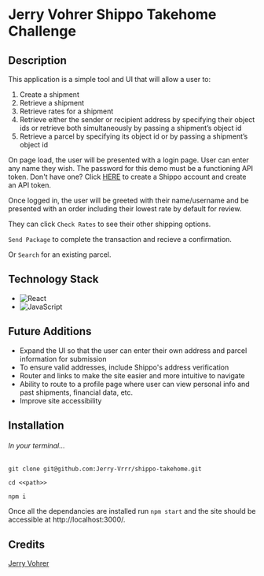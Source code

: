 # Jerry Vohrer Shippo Takehome Challenge

## Description

This application is a simple tool and UI that will allow a user to:
1. Create a shipment
2. Retrieve a shipment
3. Retrieve rates for a shipment
4. Retrieve either the sender or recipient address by specifying their object ids or retrieve
both simultaneously by passing a shipment’s object id
5. Retrieve a parcel by specifying its object id or by passing a shipment’s object id

On page load, the user will be presented with a login page. User can enter any name they wish. The password for this demo must be a functioning API token. Don't have one? Click [HERE](https://apps.goshippo.com/join?) to create a Shippo account and create an API token.

Once logged in, the user will be greeted with their name/username and be presented with an order including their lowest rate by default  for review. 

They can click `Check Rates` to see their other shipping options. 

`Send Package` to complete the transaction and recieve a confirmation.

Or `Search` for an existing parcel.


## Technology Stack
- ![React](https://img.shields.io/badge/react-%2320232a.svg?style=for-the-badge&logo=react&logoColor=%2361DAFB)
- ![JavaScript](https://img.shields.io/badge/javascript-%23323330.svg?style=for-the-badge&logo=javascript&logoColor=%23F7DF1E)

## Future Additions
- Expand the UI so that the user can enter their own address and parcel information for submission
- To ensure valid addresses, include Shippo's address verification
- Router and links to make the site easier and more intuitive to navigate
- Ability to route to a profile page where user can view personal info and past shipments, financial data, etc. 
- Improve site accessibility

## Installation

###### In your terminal...

`git clone git@github.com:Jerry-Vrrr/shippo-takehome.git`


`cd <<path>>`


`npm i`


Once all the dependancies are installed run `npm start` and the site should be accessible at http://localhost:3000/.

## Credits
 [Jerry Vohrer](https://terminal.turing.edu/profiles/1334)

